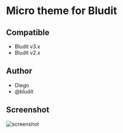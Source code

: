 # Micro theme for Bludit

## Compatible
- Bludit v3.x
- Bludit v2.x

## Author
- Diego
- @bludit

## Screenshot
![screenshot](https://raw.githubusercontent.com/bludit-themes/micro/master/screenshot.png)